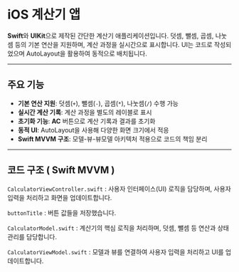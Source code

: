 # iOS 계산기 앱

**Swift**와 **UIKit**으로 제작된 간단한 계산기 애플리케이션입니다. 덧셈, 뺄셈, 곱셈, 나눗셈 등의 기본 연산을 지원하며, 계산 과정을 실시간으로 표시합니다. UI는 코드로 작성되었으며 AutoLayout을 활용하여 동적으로 배치됩니다.

---

## 주요 기능

- **기본 연산 지원**: 덧셈(`+`), 뺄셈(`-`), 곱셈(`*`), 나눗셈(`/`) 수행 가능
- **실시간 계산 기록**: 계산 과정을 별도의 레이블로 표시
- **초기화 기능**: **AC** 버튼으로 계산 기록과 결과를 초기화
- **동적 UI**: AutoLayout을 사용해 다양한 화면 크기에서 적응
- **Swift MVVM 구조**: 모델-뷰-뷰모델 아키텍처 적용으로 코드의 책임 분리

---

## 코드 구조 ( Swift MVVM )

`CalculatorViewController.swift` : 사용자 인터페이스(UI) 로직을 담당하며, 사용자 입력을 처리하고 화면을 업데이트합니다.

`buttonTitle` : 버튼 값들을 저장했습니다.

`CalculatorModel.swift` : 계산기의 핵심 로직을 처리하며, 덧셈, 뺄셈 등 연산과 상태 관리를 담당합니다.

`CalculatorViewModel.swift` : 모델과 뷰를 연결하여 사용자 입력을 처리하고 UI를 업데이트합니다.

